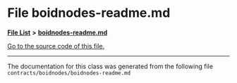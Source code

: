 
# File boidnodes-readme.md


[**File List**](files.md) **>** [**boidnodes-readme.md**](boidnodes-readme_8md.md)

[Go to the source code of this file.](boidnodes-readme_8md_source.md)



























------------------------------
The documentation for this class was generated from the following file `contracts/boidnodes/boidnodes-readme.md`